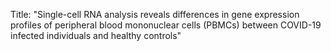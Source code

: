 Title: "Single-cell RNA analysis reveals differences in gene expression profiles of peripheral blood mononuclear cells (PBMCs) between COVID-19 infected individuals and healthy controls"
